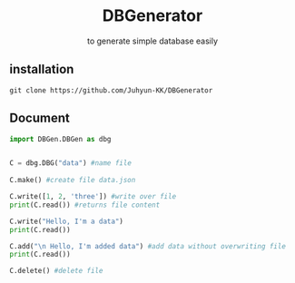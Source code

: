 <h1 style="text-align: center;">DBGenerator</h1>

<center>to generate simple database easily</center>

## installation

```console 
git clone https://github.com/Juhyun-KK/DBGenerator
```




## Document
```python
import DBGen.DBGen as dbg


C = dbg.DBG("data") #name file
    
C.make() #create file data.json

C.write([1, 2, 'three']) #write over file
print(C.read()) #returns file content

C.write("Hello, I'm a data") 
print(C.read())

C.add("\n Hello, I'm added data") #add data without overwriting file
print(C.read())

C.delete() #delete file


```